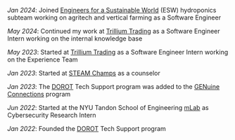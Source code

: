 _Jan 2024_: Joined [Engineers for a Sustainable World](https://esw.engineering.cornell.edu/index.html) (ESW) hydroponics subteam working on agritech and vertical farming as a Software Engineer

_May 2024_: Continued my work at [Trillium Trading](https://www.trlm.com/) as a Software Engineer Intern working on the internal knowledge base

_May 2023_: Started at [Trillium Trading](https://www.trlm.com/) as a Software Engineer Intern working on the Experience Team

_Jan 2023_: Started at [STEAM Champs](https://steamchamps.com/) as a counselor

_Jan 2023_: The [DOROT](https://dorotusa.org/) Tech Support program was added to the [GENuine Connections](https://dorotusa.org/genuineconnections) program

_Jun 2022_: Started at the NYU Tandon School of Engineering [mLab](https://hdanny.org/) as Cybersecurity Research Intern

_Jan 2022_: Founded the [DOROT](https://dorotusa.org/) Tech Support program 